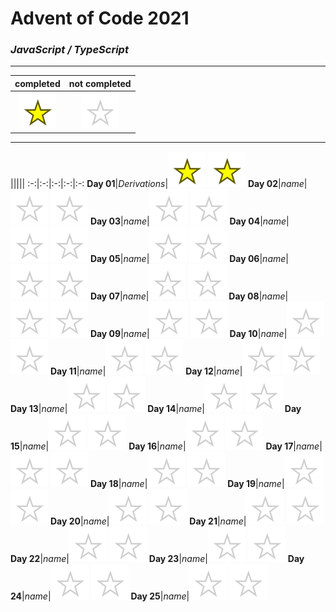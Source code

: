 # Advent of Code 2021

### _JavaScript / TypeScript_

----

|completed|not completed|
:-:|:-:
![](public/complete.svg)|![](public/incomplete.svg)

----

|||||
:-:|:-:|:-:|:-:|:-:
**Day 01**|*Derivations*|![](public/complete.svg) ![](public/complete.svg)
**Day 02**|*name*|![](public/incomplete.svg) ![](public/incomplete.svg)
**Day 03**|*name*|![](public/incomplete.svg) ![](public/incomplete.svg)
**Day 04**|*name*|![](public/incomplete.svg) ![](public/incomplete.svg)
**Day 05**|*name*|![](public/incomplete.svg) ![](public/incomplete.svg)
**Day 06**|*name*|![](public/incomplete.svg) ![](public/incomplete.svg)
**Day 07**|*name*|![](public/incomplete.svg) ![](public/incomplete.svg)
**Day 08**|*name*|![](public/incomplete.svg) ![](public/incomplete.svg)
**Day 09**|*name*|![](public/incomplete.svg) ![](public/incomplete.svg)
**Day 10**|*name*|![](public/incomplete.svg) ![](public/incomplete.svg)
**Day 11**|*name*|![](public/incomplete.svg) ![](public/incomplete.svg)
**Day 12**|*name*|![](public/incomplete.svg) ![](public/incomplete.svg)
**Day 13**|*name*|![](public/incomplete.svg) ![](public/incomplete.svg)
**Day 14**|*name*|![](public/incomplete.svg) ![](public/incomplete.svg)
**Day 15**|*name*|![](public/incomplete.svg) ![](public/incomplete.svg)
**Day 16**|*name*|![](public/incomplete.svg) ![](public/incomplete.svg)
**Day 17**|*name*|![](public/incomplete.svg) ![](public/incomplete.svg)
**Day 18**|*name*|![](public/incomplete.svg) ![](public/incomplete.svg)
**Day 19**|*name*|![](public/incomplete.svg) ![](public/incomplete.svg)
**Day 20**|*name*|![](public/incomplete.svg) ![](public/incomplete.svg)
**Day 21**|*name*|![](public/incomplete.svg) ![](public/incomplete.svg)
**Day 22**|*name*|![](public/incomplete.svg) ![](public/incomplete.svg)
**Day 23**|*name*|![](public/incomplete.svg) ![](public/incomplete.svg)
**Day 24**|*name*|![](public/incomplete.svg) ![](public/incomplete.svg)
**Day 25**|*name*|![](public/incomplete.svg) ![](public/incomplete.svg)